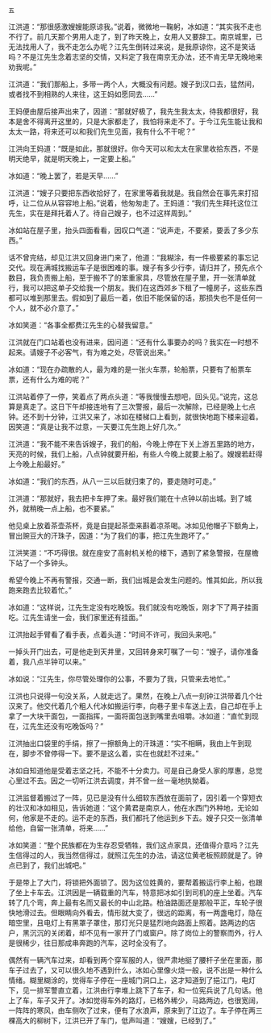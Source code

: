     五 

   江洪道：“那很感激嫂嫂能原谅我。”说着，微微地一鞠躬，冰如道：“其实我不走也不行了。前几天那个男用人走了，到了昨天晚上，女用人又要辞工。南京城里，已无法找用人了，我不走怎么办呢？江先生倒转过来说，是我原谅你，这不是笑话吗？不是江先生念着志坚的交情，又料定了我在南京无办法，还不肯无早无晚地来劝我呢。”

   江洪道：“我们那船上，多带一两个人，大概没有问题。嫂子到汉口去，猛然间，或者找不到相熟的人来往，这王妈如愿同去……”

   王妈便由屋后接声出来了，因道：“那就好极了，我先生我太太，待我都很好，我本是舍不得离开这里的，只是大家都走了，我怕将来走不了。于今江先生能让我和太太一路，将来还可以和我们先生见面，我有什么不干呢？”

   江洪向王妈道：“既是如此，那就很好。你今天可以和太太在家里收拾东西，不是明天绝早，就是明天晚上，一定要上船。”

   冰如道：“晚上罢了，若是天早……”

   江洪道：“嫂子只要把东西收拾好了，在家里等着我就是。我自然会在事先来打招呼，让二位从从容容地上船。”说着，他匆匆走了。王妈道：“我们先生拜托这位江先生，实在是拜托着人了。待自己嫂子，也不过这样周到。”

   冰如站在屋子里，抬头四面看看，因叹口气道：“说声走，不要紧，要丢了多少东西。”

   话不曾完结，却见江洪又回身进门来了，他道：“我糊涂，有一件极要紧的事忘记交代。现在满城找搬运车子是很困难的事。嫂子有多少行李，请归并了，预先点个数目，我负责搬上船，至于搬不了的笨重家具，尽管放在屋子里，开一张清单就行，我可以把这单子交给我一个朋友。我们在这西郊乡下租了一幢房子，这些东西都可以堆到那里去。假如到了最后一着，依旧不能保留的话，那损失也不是任何一个人，就不必介意了。”

   冰如笑道：“各事全都费江先生的心替我留意。”

   江洪就在门口站着也没有进来，因问道：“还有什么事要办的吗？我实在一时想不起来。请嫂子不必客气，有为难之处，尽管说出来。”

   冰如道：“现在办疏散的人，最为难的是一张火车票，轮船票，只要有了船票车票，还有什么为难的呢？”

   江洪站着停了一停，笑着点了两点头道：“等我慢慢去想吧，回头见。”说完，这总算是真走了。这日下午却接连地有了三次警报，最后一次解除，已经是晚上七点钟。还不到十分钟，江洪又来了，冰如在楼梯口上看到，就很快地跑下楼来迎着。因笑道：“真是让我不过意，一天要江先生跑上好几次。”

   江洪道：“我不能不来告诉嫂子，我们的船，今晚上停在下关上游五里路的地方，天亮的时候，我们上船，八点钟就要开船，有些人今晚上就要上船了。嫂嫂若赶得上今晚上船最好。”

   冰如道：“我们的东西，从八一三以后就归束了的，要走随时可走。”

   江洪道：“那就好，我去把卡车押了来。最好我们能在十点钟以前出城。到了城外，就稍晚一点上船，也不要紧。”

   他见桌上放着茶壶茶杯，竟是自提起茶壶来斟着凉茶喝。冰如见他帽子下额角上，冒出豌豆大的汗珠子，因道：“为了我们的事，把江先生跑坏了。”

   江洪笑道：“不巧得很。就在座安了高射机关枪的楼下，遇到了紧急警报，在屋檐下站了一个多钟头。

   希望今晚上不再有警报，交通一断，我们出城是会发生问题的。惟其如此，所以我跑来跑去比较着忙。”

   冰如道：“这样说，江先生定没有吃晚饭。我们就没有吃晚饭，刚才下了两子挂面吃。江先生请坐一会，我们家里还有挂面。”

   江洪抬起手臂看了看手表，点着头道：“时间不许可，我回头来吧。”

   一掉头开门出去，可是他走到天井里，又回转身来叮嘱了一句：“嫂子，请你准备着，我八点半钟可以来。”

   冰如说：“江先生，你尽管处理你的公事，不要为了我，只管来去地忙。”

   江洪也只说得一句没关系，人就走远了。果然，在晚上八点一刻钟江洪带着几个壮汉来了。他交代着几个粗人代冰如搬运行李，向巷子里卡车送上去，自己却在手上拿了一大块干面包，一面指挥，一面将面包送到嘴里去咀嚼。冰如道：“直忙到现在，江先生还没有吃晚饭吗？”

   江洪抽出口袋里的手绢，擦了一擦额角上的汗珠道：“实不相瞒，我由上午到现在，脚步不曾停得一下。要不是这么着，实在也就赶不过来。”

   冰如自知道他是受着志坚之托，不能不十分卖力。可是自己身受人家的厚惠，总觉心里过不去。因之一切听江洪去调度，并不曾一丝一毫地执拗着。

   江洪监督着搬过了一阵，见已是没有什么细软东西放在面前了，因引着一个穿短衣的壮汉和冰如相见，告诉她道：“这个黄君是南京人，他在水西门外种地，无论如何，他家是不走的。运不走的东西，我们都托了他运到乡下去。嫂子只交一张清单给他，自留一张清单，将来……”

   冰如笑道：“整个民族都在为生存忍受牺牲，我们这点家具，还值得介意吗？江先生信得过的人，我当然信得过，就照江先生的办法，请这位黄老板照顾就是了。钟点已到了，我们出城吧。”

   于是带上了大门，将锁把外面锁了。因为这位姓黄的，要帮着搬运行李上船，也跟了坐上卡车去。江洪因是一辆载重的汽车，特意把冰如引到司机的座上坐着。汽车转了几个弯，奔上最有名而又最长的中山北路。柏油路面还是那般平正，车轮子很快地滑过去。但眼睛向外看去，情形就大变了，很远的距离，有一两盏电灯，隐在暗空里，且电灯上有黑罩子罩住，那灯光只是猛烈地向路面上照着。路两边的店户，黑沉沉的关闭着，却不见有一家开了门或窗户。除了岗位上的警察而外，行人是很稀少，往日那成串奔跑的汽车，这时全没有了。

   偶然有一辆汽车过来，却看到两个穿军服的人，很严肃地挺了腰杆子坐在里面，那车子过去了，又可以很久地不遇到什么，冰如心里像火烧一般，说不出是一种什么情绪。糊里糊涂的，觉得车子停在一座城门洞口上，这才知道到了挹江门，电灯下，见一排军警直立着，江洪由行李堆上跳下了车子，和一位宪兵说了几句话。他上了车，车子又开了。冰如觉得车外的路灯，已格外稀少，马路两边，也很宽阔，一阵阵的寒风，由车侧吹了过来，便有了水浪声，原来到了江边了。车子停在两三棵高大的柳树下，江洪已开了车门，低声叫道：“嫂嫂，已经到了。”

